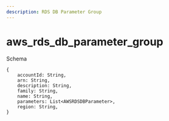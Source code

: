 ```yaml
---
description: RDS DB Parameter Group
---
```


# aws_rds_db_parameter_group

Schema
```
{
	accountId: String,
	arn: String,
	description: String,
	family: String,
	name: String,
	parameters: List<AWSRDSDBParameter>,
	region: String,
}
```
